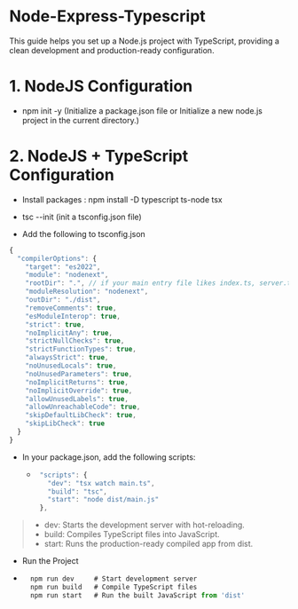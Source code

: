 # Node-Express-Typescript
This guide helps you set up a Node.js project with TypeScript, providing a clean development and production-ready configuration.
# 1. NodeJS Configuration
- npm init -y (Initialize a package.json file or Initialize a new node.js project in the current directory.)

# 2. NodeJS + TypeScript Configuration
- Install packages : npm install -D typescript ts-node tsx
- tsc --init (init a tsconfig.json file)

- Add the following to tsconfig.json
```javascript
{
  "compilerOptions": {
    "target": "es2022",                       
    "module": "nodenext",
    "rootDir": ".", // if your main entry file likes index.ts, server.ts, main.ts, etc, outside the src folder, set rootDir to (.) otherwise set it to (src) Example: "rootDir": "./src",                  
    "moduleResolution": "nodenext",                                    
    "outDir": "./dist",                              
    "removeComments": true,                        
    "esModuleInterop": true,                           
    "strict": true,                                      
    "noImplicitAny": true,
    "strictNullChecks": true,
    "strictFunctionTypes": true,                      
    "alwaysStrict": true,                        
    "noUnusedLocals": true,                           
    "noUnusedParameters": true,     
    "noImplicitReturns": true,                       
    "noImplicitOverride": true,
    "allowUnusedLabels": true,
    "allowUnreachableCode": true,
    "skipDefaultLibCheck": true,                     
    "skipLibCheck": true                                 
  }
}
```
- In your package.json, add the following scripts:
     - ```javascript 
        "scripts": {
          "dev": "tsx watch main.ts",
          "build": "tsc",
          "start": "node dist/main.js"
        },

> * dev: Starts the development server with hot-reloading.
> * build: Compiles TypeScript files into JavaScript.
> * start: Runs the production-ready compiled app from dist.
-  Run the Project
  - ```javascript 
      npm run dev     # Start development server
      npm run build   # Compile TypeScript files
      npm run start   # Run the built JavaScript from 'dist'

      ```


